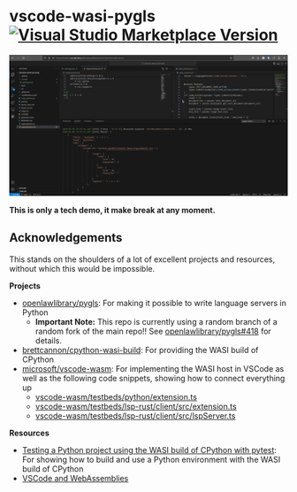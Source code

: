 # vscode-wasi-pygls [![Visual Studio Marketplace Version](https://img.shields.io/visual-studio-marketplace/v/swyddfa.pygls-wasi-playground?style=flat-square)](https://marketplace.visualstudio.com/items?itemName=swyddfa.pygls-wasi-playground)

<p align="center">
  <img src="./screenshot.png" alt="A screenshot showing an example pygls language server running on vscode.dev via the WASI host."></img>
</p>

**This is only a tech demo, it make break at any moment.**


## Acknowledgements

This stands on the shoulders of a lot of excellent projects and resources, without which this would be impossible.

**Projects**

- [openlawlibrary/pygls](https://github.com/openlawlibrary/pygls): For making it possible to write language servers in Python
  - **Important Note:** This repo is currently using a random branch of a random fork of the main repo!! See [openlawlibrary/pygls#418](https://github.com/openlawlibrary/pygls/pull/418) for details.
- [brettcannon/cpython-wasi-build](https://github.com/brettcannon/cpython-wasi-build): For providing the WASI build of CPython
- [microsoft/vscode-wasm](https://github.com/microsoft/vscode-wasm): For implementing the WASI host in VSCode as well as the following code snippets, showing how to connect everything up
  - [vscode-wasm/testbeds/python/extension.ts](https://github.com/microsoft/vscode-wasm/blob/65669200000306d174ce2bbfdd9e4d41e9517466/testbeds/python/extension.ts#L17-L38)
  - [vscode-wasm/testbeds/lsp-rust/client/src/extension.ts](https://github.com/microsoft/vscode-wasm/blob/65669200000306d174ce2bbfdd9e4d41e9517466/testbeds/lsp-rust/client/src/extension.ts#L18-L48)
  - [vscode-wasm/testbeds/lsp-rust/client/src/lspServer.ts](https://github.com/microsoft/vscode-wasm/blob/65669200000306d174ce2bbfdd9e4d41e9517466/testbeds/lsp-rust/client/src/lspServer.ts)


**Resources**

- [Testing a Python project using the WASI build of CPython with pytest](https://snarky.ca/testing-a-project-using-the-wasi-build-of-cpython-with-pytest/): For showing how to build and use a Python environment with the WASI build of CPython
- [VSCode and WebAssemblies](https://code.visualstudio.com/blogs/2023/06/05/vscode-wasm-wasi)
